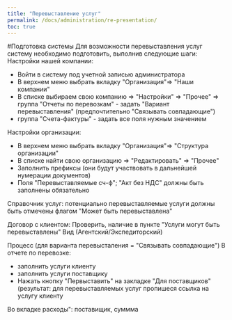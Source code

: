 ```yaml
---
title: "Перевыставление услуг"
permalink: /docs/administration/re-presentation/
toc: true
---
```

#Подготовка системы
Для возможности перевыставления услуг систему необходимо подготовить, выполнив следующие шаги:
Настройки нашей компании:
- Войти в систему под учетной записью администратора
- В верхнем меню выбрать вкладку "Организация"=> "Наши компании"
- В списке выбираем свою компанию => "Настройки" => "Прочее" => группа "Отчеты по перевозкам" - задать "Вариант перевыставления" (предпочтительно "Связывать совпадающие")
- группа "Счета-фактуры" - задать все поля нужным значением

Настройки организации:
- В верхнем меню выбрать вкладку "Организация"=> "Структура организации"
- В списке найти свою организацию => "Редактировать" => "Прочее"
- Заполнить префиксы (они будут участвовать в дальнейшей нумерации документов)
- Поля "Перевыставляемые сч-ф"; "Акт без НДС" должны быть заполнены обязательно

Справочник услуг:
потенциально перевыставляемые услуги должны быть отмечены флагом "Может быть перевыставлена"

Договор с клиентом:
Проверить, наличие в пункте "Услуги могут быть перевыставлены"
Вид (Агентский/Экспедиторский)

Процесс (для варианта перевысталения = "Связывать совпадающие")
В отчете по перевозке:
- заполнить услуги клиенту
- заполнить услуги поставщику
- Нажать кнопку "Первыставить" на закладке "Для поставщиков" (результат: для перевыставляемых услуг пропишеся ссылка на услугу клиенту

Во вкладке расходы": поставищик, суммма

